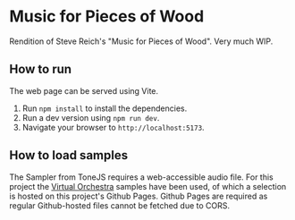 # Music for Pieces of Wood
Rendition of Steve Reich's "Music for Pieces of Wood". Very much WIP.

## How to run
The web page can be served using Vite.
1. Run `npm install` to install the dependencies.
2. Run a dev version using `npm run dev`.
3. Navigate your browser to `http://localhost:5173`.

## How to load samples
The Sampler from ToneJS requires a web-accessible audio file. For this project the [Virtual Orchestra](http://virtualplaying.com/virtual-playing-orchestra/) samples have been used,
of which a selection is hosted on this project's Github Pages. Github Pages are required as regular Github-hosted files cannot be fetched due to CORS.
